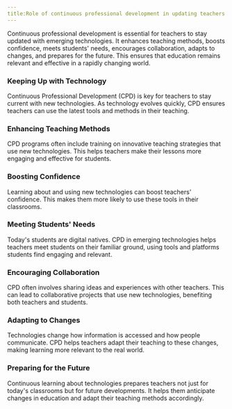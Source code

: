 ```yaml
---
title:Role of continuous professional development in updating teachers with emerging technologies
---
```


Continuous professional development is essential for teachers to stay updated with emerging technologies. It enhances teaching methods, boosts confidence, meets students' needs, encourages collaboration, adapts to changes, and prepares for the future. This ensures that education remains relevant and effective in a rapidly changing world.

### Keeping Up with Technology

Continuous Professional Development (CPD) is key for teachers to stay current with new technologies. As technology evolves quickly, CPD ensures teachers can use the latest tools and methods in their teaching.

### Enhancing Teaching Methods

CPD programs often include training on innovative teaching strategies that use new technologies. This helps teachers make their lessons more engaging and effective for students.

### Boosting Confidence

Learning about and using new technologies can boost teachers' confidence. This makes them more likely to use these tools in their classrooms.

### Meeting Students' Needs

Today's students are digital natives. CPD in emerging technologies helps teachers meet students on their familiar ground, using tools and platforms students find engaging and relevant.

### Encouraging Collaboration

CPD often involves sharing ideas and experiences with other teachers. This can lead to collaborative projects that use new technologies, benefiting both teachers and students.

### Adapting to Changes

Technologies change how information is accessed and how people communicate. CPD helps teachers adapt their teaching to these changes, making learning more relevant to the real world.

### Preparing for the Future

Continuous learning about technologies prepares teachers not just for today's classrooms but for future developments. It helps them anticipate changes in education and adapt their teaching methods accordingly.
